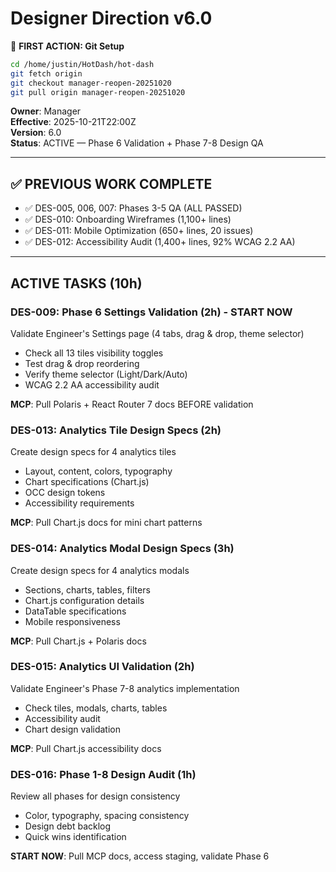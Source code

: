 # Designer Direction v6.0

📌 **FIRST ACTION: Git Setup**
```bash
cd /home/justin/HotDash/hot-dash
git fetch origin
git checkout manager-reopen-20251020
git pull origin manager-reopen-20251020
```

**Owner**: Manager  
**Effective**: 2025-10-21T22:00Z  
**Version**: 6.0  
**Status**: ACTIVE — Phase 6 Validation + Phase 7-8 Design QA

---

## ✅ PREVIOUS WORK COMPLETE
- ✅ DES-005, 006, 007: Phases 3-5 QA (ALL PASSED)
- ✅ DES-010: Onboarding Wireframes (1,100+ lines)
- ✅ DES-011: Mobile Optimization (650+ lines, 20 issues)
- ✅ DES-012: Accessibility Audit (1,400+ lines, 92% WCAG 2.2 AA)

---

## ACTIVE TASKS (10h)

### DES-009: Phase 6 Settings Validation (2h) - START NOW
Validate Engineer's Settings page (4 tabs, drag & drop, theme selector)
- Check all 13 tiles visibility toggles
- Test drag & drop reordering
- Verify theme selector (Light/Dark/Auto)
- WCAG 2.2 AA accessibility audit

**MCP**: Pull Polaris + React Router 7 docs BEFORE validation

### DES-013: Analytics Tile Design Specs (2h)
Create design specs for 4 analytics tiles
- Layout, content, colors, typography
- Chart specifications (Chart.js)
- OCC design tokens
- Accessibility requirements

**MCP**: Pull Chart.js docs for mini chart patterns

### DES-014: Analytics Modal Design Specs (3h)
Create design specs for 4 analytics modals
- Sections, charts, tables, filters
- Chart.js configuration details
- DataTable specifications
- Mobile responsiveness

**MCP**: Pull Chart.js + Polaris docs

### DES-015: Analytics UI Validation (2h)
Validate Engineer's Phase 7-8 analytics implementation
- Check tiles, modals, charts, tables
- Accessibility audit
- Chart design validation

**MCP**: Pull Chart.js accessibility docs

### DES-016: Phase 1-8 Design Audit (1h)
Review all phases for design consistency
- Color, typography, spacing consistency
- Design debt backlog
- Quick wins identification

**START NOW**: Pull MCP docs, access staging, validate Phase 6
